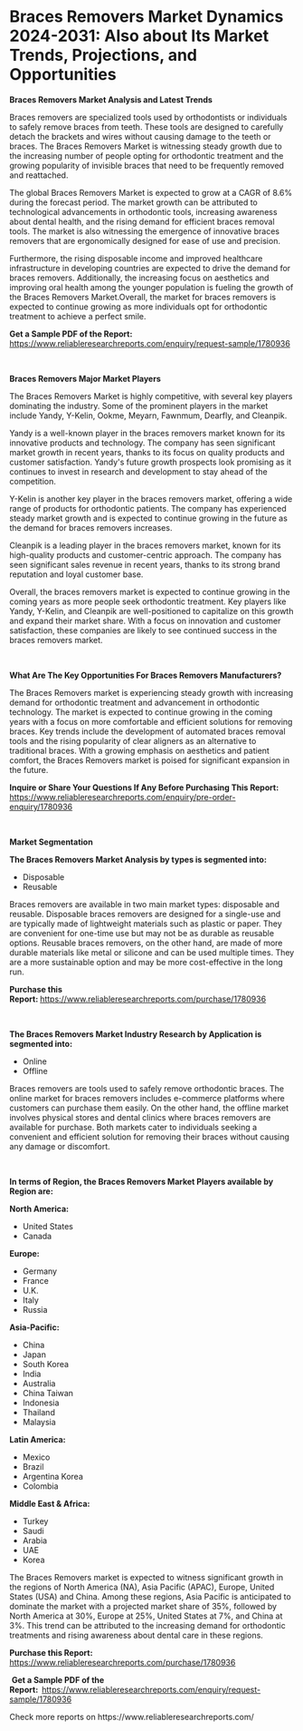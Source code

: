 <p><h1>Braces Removers Market Dynamics 2024-2031: Also about Its Market Trends, Projections, and Opportunities</h1></p><p><strong>Braces Removers Market Analysis and Latest Trends</strong></p>
<p><p>Braces removers are specialized tools used by orthodontists or individuals to safely remove braces from teeth. These tools are designed to carefully detach the brackets and wires without causing damage to the teeth or braces. The Braces Removers Market is witnessing steady growth due to the increasing number of people opting for orthodontic treatment and the growing popularity of invisible braces that need to be frequently removed and reattached.</p><p>The global Braces Removers Market is expected to grow at a CAGR of 8.6% during the forecast period. The market growth can be attributed to technological advancements in orthodontic tools, increasing awareness about dental health, and the rising demand for efficient braces removal tools. The market is also witnessing the emergence of innovative braces removers that are ergonomically designed for ease of use and precision.</p><p>Furthermore, the rising disposable income and improved healthcare infrastructure in developing countries are expected to drive the demand for braces removers. Additionally, the increasing focus on aesthetics and improving oral health among the younger population is fueling the growth of the Braces Removers Market.Overall, the market for braces removers is expected to continue growing as more individuals opt for orthodontic treatment to achieve a perfect smile.</p></p>
<p><strong>Get a Sample PDF of the Report:&nbsp;</strong> <a href="https://www.reliableresearchreports.com/enquiry/request-sample/1780936">https://www.reliableresearchreports.com/enquiry/request-sample/1780936</a></p>
<p>&nbsp;</p>
<p><strong>Braces Removers Major Market Players</strong></p>
<p><p>The Braces Removers Market is highly competitive, with several key players dominating the industry. Some of the prominent players in the market include Yandy, Y-Kelin, Ookme, Meyarn, Fawnmum, Dearfly, and Cleanpik.</p><p>Yandy is a well-known player in the braces removers market known for its innovative products and technology. The company has seen significant market growth in recent years, thanks to its focus on quality products and customer satisfaction. Yandy's future growth prospects look promising as it continues to invest in research and development to stay ahead of the competition.</p><p>Y-Kelin is another key player in the braces removers market, offering a wide range of products for orthodontic patients. The company has experienced steady market growth and is expected to continue growing in the future as the demand for braces removers increases.</p><p>Cleanpik is a leading player in the braces removers market, known for its high-quality products and customer-centric approach. The company has seen significant sales revenue in recent years, thanks to its strong brand reputation and loyal customer base.</p><p>Overall, the braces removers market is expected to continue growing in the coming years as more people seek orthodontic treatment. Key players like Yandy, Y-Kelin, and Cleanpik are well-positioned to capitalize on this growth and expand their market share. With a focus on innovation and customer satisfaction, these companies are likely to see continued success in the braces removers market.</p></p>
<p>&nbsp;</p>
<p><strong>What Are The Key Opportunities For Braces Removers Manufacturers?</strong></p>
<p><p>The Braces Removers market is experiencing steady growth with increasing demand for orthodontic treatment and advancement in orthodontic technology. The market is expected to continue growing in the coming years with a focus on more comfortable and efficient solutions for removing braces. Key trends include the development of automated braces removal tools and the rising popularity of clear aligners as an alternative to traditional braces. With a growing emphasis on aesthetics and patient comfort, the Braces Removers market is poised for significant expansion in the future.</p></p>
<p><strong>Inquire or Share Your Questions If Any Before Purchasing This Report:</strong> <a href="https://www.reliableresearchreports.com/enquiry/pre-order-enquiry/1780936">https://www.reliableresearchreports.com/enquiry/pre-order-enquiry/1780936</a></p>
<p>&nbsp;</p>
<p><strong>Market Segmentation</strong></p>
<p><strong>The Braces Removers Market Analysis by types is segmented into:</strong></p>
<p><ul><li>Disposable</li><li>Reusable</li></ul></p>
<p><p>Braces removers are available in two main market types: disposable and reusable. Disposable braces removers are designed for a single-use and are typically made of lightweight materials such as plastic or paper. They are convenient for one-time use but may not be as durable as reusable options. Reusable braces removers, on the other hand, are made of more durable materials like metal or silicone and can be used multiple times. They are a more sustainable option and may be more cost-effective in the long run.</p></p>
<p><strong>Purchase this Report:&nbsp;</strong><a href="https://www.reliableresearchreports.com/purchase/1780936">https://www.reliableresearchreports.com/purchase/1780936</a></p>
<p>&nbsp;</p>
<p><strong>The Braces Removers Market Industry Research by Application is segmented into:</strong></p>
<p><ul><li>Online</li><li>Offline</li></ul></p>
<p><p>Braces removers are tools used to safely remove orthodontic braces. The online market for braces removers includes e-commerce platforms where customers can purchase them easily. On the other hand, the offline market involves physical stores and dental clinics where braces removers are available for purchase. Both markets cater to individuals seeking a convenient and efficient solution for removing their braces without causing any damage or discomfort.</p></p>
<p>&nbsp;</p>
<p><strong>In terms of Region, the Braces Removers Market Players available by Region are:</strong></p>
<p>
    <p> <strong> North America: </strong>
        <ul>
            <li>United States</li>
            <li>Canada</li>
        </ul>
        </p> 
    <p> <strong> Europe: </strong>
        <ul>
            <li>Germany</li>
            <li>France</li>
            <li>U.K.</li>
            <li>Italy</li>
            <li>Russia</li>
        </ul>
        </p> 
    <p> <strong> Asia-Pacific: </strong>
        <ul>
            <li>China</li>
            <li>Japan</li>
            <li>South Korea</li>
            <li>India</li>
            <li>Australia</li>
            <li>China Taiwan</li>
            <li>Indonesia</li>
            <li>Thailand</li>
            <li>Malaysia</li>
        </ul>
        </p> 
    <p> <strong> Latin America: </strong>
        <ul>
            <li>Mexico</li>
            <li>Brazil</li>
            <li>Argentina Korea</li>
            <li>Colombia</li>
        </ul>
        </p> 
    <p> <strong> Middle East & Africa: </strong>
        <ul>
            <li>Turkey</li>
            <li>Saudi</li>
            <li>Arabia</li>
            <li>UAE</li>
            <li>Korea</li>
        </ul>
    </p>
    </p>
<p><p>The Braces Removers market is expected to witness significant growth in the regions of North America (NA), Asia Pacific (APAC), Europe, United States (USA) and China. Among these regions, Asia Pacific is anticipated to dominate the market with a projected market share of 35%, followed by North America at 30%, Europe at 25%, United States at 7%, and China at 3%. This trend can be attributed to the increasing demand for orthodontic treatments and rising awareness about dental care in these regions.</p></p>
<p><strong>Purchase this Report: </strong><a href="https://www.reliableresearchreports.com/purchase/1780936">https://www.reliableresearchreports.com/purchase/1780936</a></p>
<p>&nbsp;<strong>Get a Sample PDF of the Report:&nbsp;&nbsp;</strong><a href="https://www.reliableresearchreports.com/enquiry/request-sample/1780936">https://www.reliableresearchreports.com/enquiry/request-sample/1780936</a></p>
<p><strong></strong></p>
<p>Check more reports on https://www.reliableresearchreports.com/</p>
